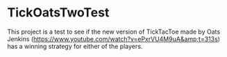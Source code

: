 # TickOatsTwoTest
This project is a test to see if the new version of TickTacToe made by Oats Jenkins (https://www.youtube.com/watch?v=ePxrVU4M9uA&amp;t=313s) has a winning strategy for either of the players.
